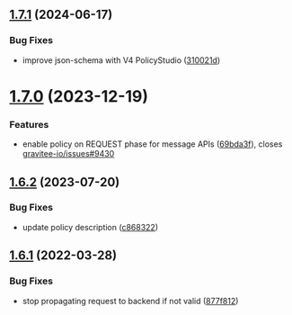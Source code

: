 ## [1.7.1](https://github.com/gravitee-io/gravitee-policy-json-validation/compare/1.7.0...1.7.1) (2024-06-17)


### Bug Fixes

* improve json-schema with V4 PolicyStudio ([310021d](https://github.com/gravitee-io/gravitee-policy-json-validation/commit/310021d2277d5937611de0633496f4a6b49294ae))

# [1.7.0](https://github.com/gravitee-io/gravitee-policy-json-validation/compare/1.6.2...1.7.0) (2023-12-19)


### Features

* enable policy on REQUEST phase for message APIs ([69bda3f](https://github.com/gravitee-io/gravitee-policy-json-validation/commit/69bda3fb7787f160fa44774f8884eba57dbae8cd)), closes [gravitee-io/issues#9430](https://github.com/gravitee-io/issues/issues/9430)

## [1.6.2](https://github.com/gravitee-io/gravitee-policy-json-validation/compare/1.6.1...1.6.2) (2023-07-20)


### Bug Fixes

* update policy description ([c868322](https://github.com/gravitee-io/gravitee-policy-json-validation/commit/c86832205e2f2ee08ac1d91ea799aa57b3f92a7d))

## [1.6.1](https://github.com/gravitee-io/gravitee-policy-json-validation/compare/1.6.0...1.6.1) (2022-03-28)


### Bug Fixes

* stop propagating request to backend if not valid ([877f812](https://github.com/gravitee-io/gravitee-policy-json-validation/commit/877f812294f72ac87c8cc9b4c5ad76f87d0b86bf))
